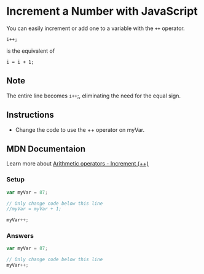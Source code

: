 # Increment a Number with JavaScript


You can easily increment or add one to a variable with the `++` operator.

`i++;`

is the equivalent of

`i = i + 1;`

## Note
The entire line becomes `i++`;, eliminating the need for the equal sign.

## Instructions
 - Change the code to use the ++ operator on myVar.
 
## MDN Documentaion

Learn more about [Arithmetic operators - Increment (++)](https://developer.mozilla.org/en/docs/Web/JavaScript/Reference/Operators/Arithmetic_Operators#Increment_())

### Setup 

```javascript
var myVar = 87;

// Only change code below this line
//myVar = myVar + 1;

myVar++;
```

### Answers

```javascript
var myVar = 87;

// Only change code below this line
myVar++;

```
